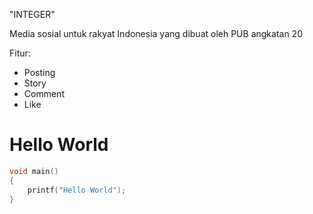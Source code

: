 "INTEGER"

Media sosial untuk rakyat Indonesia yang dibuat oleh PUB angkatan 20

Fitur:

- Posting
- Story
- Comment
- Like

# Hello World

```c
void main()
{
    printf("Hello World");
}
```
